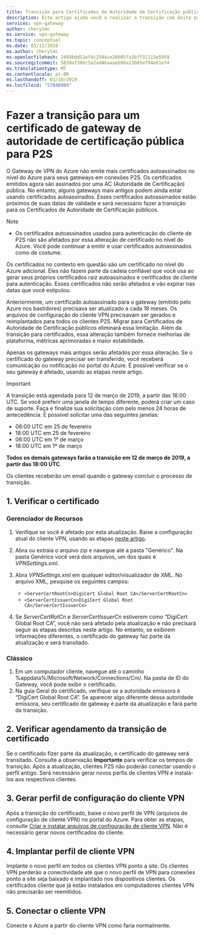 ```yaml
---
title: Transição para Certificados de Autoridade de Certificação públicos para gateways P2S | Gateway de VPN do Azure | Microsoft Docs
description: Este artigo ajuda você a realizar a transição com êxito para os novos Certificados de Autoridade de Certificação públicos para gateways P2S.
services: vpn-gateway
author: cherylmc
ms.service: vpn-gateway
ms.topic: conceptual
ms.date: 03/12/2019
ms.author: cherylmc
ms.openlocfilehash: 24956dd51ef4c2544ce28005fa3bff31113e5959
ms.sourcegitcommit: 5839af386c5a2ad46aaaeb90a13065ef94e61e74
ms.translationtype: MT
ms.contentlocale: pt-BR
ms.lasthandoff: 03/18/2019
ms.locfileid: "57848909"
---
```

# <a name="transition-to-a-public-ca-gateway-certificate-for-p2s"></a>Fazer a transição para um certificado de gateway de autoridade de certificação pública para P2S

O Gateway de VPN do Azure não emite mais certificados autoassinados no nível do Azure para seus gateways em conexões P2S. Os certificados emitidos agora são assinados por uma AC (Autoridade de Certificação) pública. No entanto, alguns gateways mais antigos podem ainda estar usando certificados autoassinados. Esses certificados autoassinados estão próximos de suas datas de validade e será necessário fazer a transição para os Certificados de Autoridade de Certificação públicos.

>[!NOTE]
> * Os certificados autoassinados usados para autenticação do cliente de P2S não são afetados por essa alteração de certificado no nível do Azure. Você pode continuar a emitir e usar certificados autoassinados como de costume.
>

Os certificados no contexto em questão são um certificado no nível do Azure adicional. Eles não fazem parte da cadeia confiável que você usa ao gerar seus próprios certificados raiz autoassinados e certificados de cliente para autenticação. Esses certificados não serão afetados e vão expirar nas datas que você estipulou.

Anteriormente, um certificado autoassinado para o gateway (emitido pelo Azure nos bastidores) precisava ser atualizado a cada 18 meses. Os arquivos de configuração do cliente VPN precisavam ser gerados e reimplantados para todos os clientes P2S. Migrar para Certificados de Autoridade de Certificação públicos eliminará essa limitação. Além da transição para certificados, essa alteração também fornece melhorias de plataforma, métricas aprimoradas e maior estabilidade.

Apenas os gateways mais antigos serão afetados por essa alteração. Se o certificado do gateway precisar ser transferido, você receberá comunicação ou notificação no portal do Azure. É possível verificar se o seu gateway é afetado, usando as etapas neste artigo.

> [!IMPORTANT]
> A transição está agendada para 12 de março de 2019, a partir das 18:00 UTC. Se você preferir uma janela de tempo diferente, poderá criar um caso de suporte. Faça e finalize sua solicitação com pelo menos 24 horas de antecedência.  É possível solicitar uma das seguintes janelas:
>
> * 06:00 UTC em 25 de fevereiro
> * 18:00 UTC em 25 de fevereiro
> * 06:00 UTC em 1º de março
> * 18:00 UTC em 1º de março
>
> **Todos os demais gateways farão a transição em 12 de março de 2019, a partir das 18:00 UTC**.
>
> Os clientes receberão um email quando o gateway concluir o processo de transição.
> 

## <a name="1-verify-your-certificate"></a>1. Verificar o certificado

### <a name="resource-manager"></a>Gerenciador de Recursos

1. Verifique se você é afetado por esta atualização. Baixe a configuração atual do cliente VPN, usando as etapas [neste artigo](point-to-site-vpn-client-configuration-azure-cert.md).

2. Abra ou extraia o arquivo zip e navegue até a pasta "Genérico". Na pasta Genérico você verá dois arquivos, um dos quais é *VPNSettings.xml*.
3. Abra *VPNSettings.xml* em qualquer editor/visualizador de XML. No arquivo XML, pesquise os seguintes campos:

   * `<ServerCertRootCn>DigiCert Global Root CA</ServerCertRootCn>`
   * `<ServerCertIssuerCn>DigiCert Global Root CA</ServerCertIssuerCn>`
4. Se *ServerCertRotCn* e *ServerCertIssuerCn* estiverem como “DigiCert Global Root CA”, você não será afetado pela atualização e não precisará seguir as etapas descritas neste artigo. No entanto, se exibirem informações diferentes, o certificado do gateway faz parte da atualização e será transitado.

### <a name="classic"></a>Clássico

1. Em um computador cliente, navegue até o caminho %appdata%/Microsoft/Network/Connections/Cm/<gatewayID>. Na pasta de ID do Gateway, você pode exibir o certificado.
2. Na guia Geral do certificado, verifique se a autoridade emissora é “DigiCert Global Root CA”. Se aparecer algo diferente dessa autoridade emissora, seu certificado de gateway é parte da atualização e fará parte da transição.

## <a name="2-check-certificate-transition-schedule"></a>2. Verificar agendamento da transição de certificado

Se o certificado fizer parte da atualização, o certificado do gateway será transitado. Consulte a observação **Importante** para verificar os tempos de transição. Após a atualização, clientes P2S não poderão conectar usando o perfil antigo. Será necessário gerar novos perfis de clientes VPN e instalá-los aos respectivos clientes.

## <a name="3-generate-vpn-client-configuration-profile"></a>3. Gerar perfil de configuração do cliente VPN

Após a transição do certificado, baixe o novo perfil de VPN (arquivos de configuração de cliente VPN) no portal do Azure. Para obter as etapas, consulte [Criar e instalar arquivos de configuração de cliente VPN](point-to-site-vpn-client-configuration-azure-cert.md). Não é necessário gerar novos certificados do cliente.

## <a name="4-deploy-vpn-client-profile"></a>4. Implantar perfil de cliente VPN

Implante o novo perfil em todos os clientes VPN ponto a site. Os clientes VPN perderão a conectividade até que o novo perfil de VPN para conexões ponto a site seja baixado e implantado nos dispositivos clientes. Os certificados cliente que já estão instalados em computadores clientes VPN não precisarão ser reemitidos.

## <a name="5-connect-the-vpn-client"></a>5. Conectar o cliente VPN

Conecte o Azure a partir do cliente VPN como faria normalmente.
